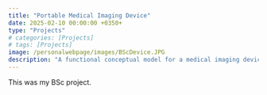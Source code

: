 ```yaml
---
title: "Portable Medical Imaging Device"
date: 2025-02-10 00:00:00 +0350+
type: "Projects"
# categories: [Projects]
# tags: [Projects]
image: /personalwebpage/images/BScDevice.JPG
description: "A functional conceptual model for a medical imaging device intended for decreasing errors in delicate surgical operations and without the need to move the patient."
---
```


This was my BSc project.